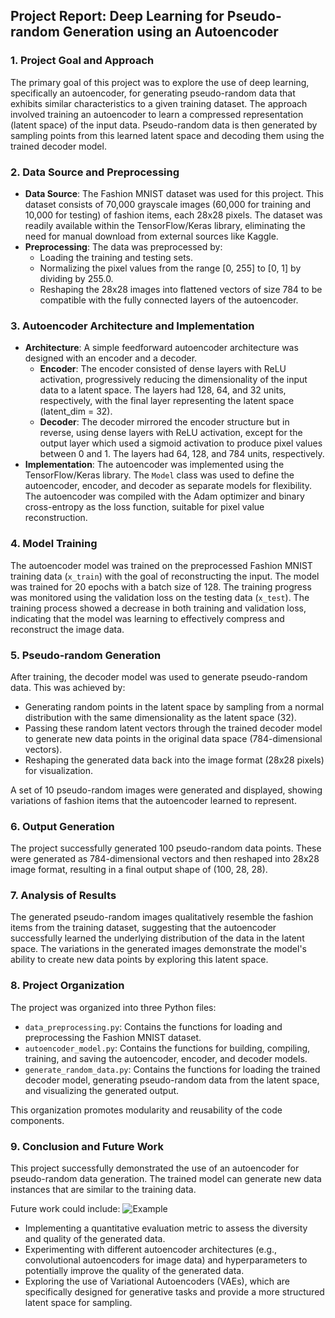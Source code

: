 ## Project Report: Deep Learning for Pseudo-random Generation using an Autoencoder

### 1. Project Goal and Approach

The primary goal of this project was to explore the use of deep learning, specifically an autoencoder, for generating pseudo-random data that exhibits similar characteristics to a given training dataset. The approach involved training an autoencoder to learn a compressed representation (latent space) of the input data. Pseudo-random data is then generated by sampling points from this learned latent space and decoding them using the trained decoder model.

### 2. Data Source and Preprocessing

*   **Data Source**: The Fashion MNIST dataset was used for this project. This dataset consists of 70,000 grayscale images (60,000 for training and 10,000 for testing) of fashion items, each 28x28 pixels. The dataset was readily available within the TensorFlow/Keras library, eliminating the need for manual download from external sources like Kaggle.
*   **Preprocessing**: The data was preprocessed by:
    *   Loading the training and testing sets.
    *   Normalizing the pixel values from the range \[0, 255] to \[0, 1] by dividing by 255.0.
    *   Reshaping the 28x28 images into flattened vectors of size 784 to be compatible with the fully connected layers of the autoencoder.

### 3. Autoencoder Architecture and Implementation

*   **Architecture**: A simple feedforward autoencoder architecture was designed with an encoder and a decoder.
    *   **Encoder**: The encoder consisted of dense layers with ReLU activation, progressively reducing the dimensionality of the input data to a latent space. The layers had 128, 64, and 32 units, respectively, with the final layer representing the latent space (latent\_dim = 32).
    *   **Decoder**: The decoder mirrored the encoder structure but in reverse, using dense layers with ReLU activation, except for the output layer which used a sigmoid activation to produce pixel values between 0 and 1. The layers had 64, 128, and 784 units, respectively.
*   **Implementation**: The autoencoder was implemented using the TensorFlow/Keras library. The `Model` class was used to define the autoencoder, encoder, and decoder as separate models for flexibility. The autoencoder was compiled with the Adam optimizer and binary cross-entropy as the loss function, suitable for pixel value reconstruction.

### 4. Model Training

The autoencoder model was trained on the preprocessed Fashion MNIST training data (`x_train`) with the goal of reconstructing the input. The model was trained for 20 epochs with a batch size of 128. The training progress was monitored using the validation loss on the testing data (`x_test`). The training process showed a decrease in both training and validation loss, indicating that the model was learning to effectively compress and reconstruct the image data.

### 5. Pseudo-random Generation

After training, the decoder model was used to generate pseudo-random data. This was achieved by:

*   Generating random points in the latent space by sampling from a normal distribution with the same dimensionality as the latent space (32).
*   Passing these random latent vectors through the trained decoder model to generate new data points in the original data space (784-dimensional vectors).
*   Reshaping the generated data back into the image format (28x28 pixels) for visualization.

A set of 10 pseudo-random images were generated and displayed, showing variations of fashion items that the autoencoder learned to represent.

### 6. Output Generation

The project successfully generated 100 pseudo-random data points. These were generated as 784-dimensional vectors and then reshaped into 28x28 image format, resulting in a final output shape of (100, 28, 28).

### 7. Analysis of Results

The generated pseudo-random images qualitatively resemble the fashion items from the training dataset, suggesting that the autoencoder successfully learned the underlying distribution of the data in the latent space. The variations in the generated images demonstrate the model's ability to create new data points by exploring this latent space.

### 8. Project Organization

The project was organized into three Python files:

*   `data_preprocessing.py`: Contains the functions for loading and preprocessing the Fashion MNIST dataset.
*   `autoencoder_model.py`: Contains the functions for building, compiling, training, and saving the autoencoder, encoder, and decoder models.
*   `generate_random_data.py`: Contains the functions for loading the trained decoder model, generating pseudo-random data from the latent space, and visualizing the generated output.

This organization promotes modularity and reusability of the code components.

### 9. Conclusion and Future Work

This project successfully demonstrated the use of an autoencoder for pseudo-random data generation. The trained model can generate new data instances that are similar to the training data.

Future work could include:
![Example](image.png "Optional Title")

*   Implementing a quantitative evaluation metric to assess the diversity and quality of the generated data.
*   Experimenting with different autoencoder architectures (e.g., convolutional autoencoders for image data) and hyperparameters to potentially improve the quality of the generated data.
*   Exploring the use of Variational Autoencoders (VAEs), which are specifically designed for generative tasks and provide a more structured latent space for sampling.
